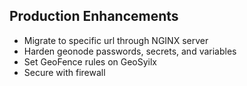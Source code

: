 ## Production Enhancements

- Migrate to specific url through NGINX server
- Harden geonode passwords, secrets, and variables
- Set GeoFence rules on GeoSyilx
- Secure with firewall
